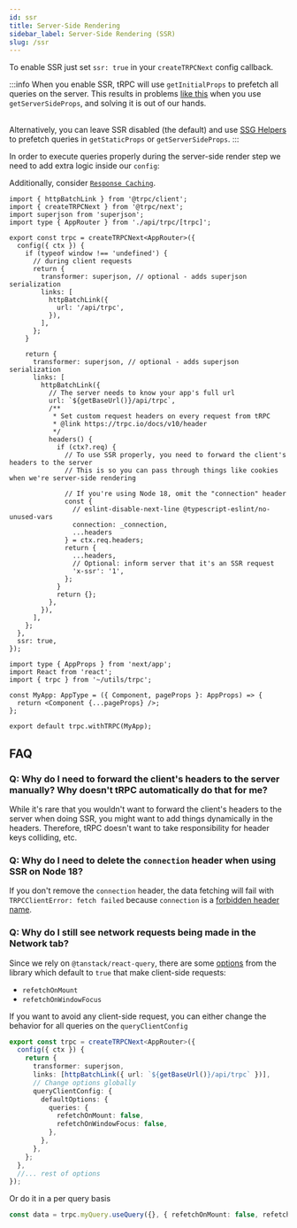 ```yaml
---
id: ssr
title: Server-Side Rendering
sidebar_label: Server-Side Rendering (SSR)
slug: /ssr
---
```


To enable SSR just set `ssr: true` in your `createTRPCNext` config callback.

:::info
When you enable SSR, tRPC will use `getInitialProps` to prefetch all queries on the server. This results in problems [like this](https://github.com/trpc/trpc/issues/596) when you use `getServerSideProps`, and solving it is out of our hands.

&nbsp;  
Alternatively, you can leave SSR disabled (the default) and use [SSG Helpers](./ssg-helpers.md) to prefetch queries in `getStaticProps` or `getServerSideProps`.
:::

In order to execute queries properly during the server-side render step we need to add extra logic inside our `config`:

Additionally, consider [`Response Caching`](../server/caching.md).

```tsx title='utils/trpc.ts'
import { httpBatchLink } from '@trpc/client';
import { createTRPCNext } from '@trpc/next';
import superjson from 'superjson';
import type { AppRouter } from './api/trpc/[trpc]';

export const trpc = createTRPCNext<AppRouter>({
  config({ ctx }) {
    if (typeof window !== 'undefined') {
      // during client requests
      return {
        transformer: superjson, // optional - adds superjson serialization
        links: [
          httpBatchLink({
            url: '/api/trpc',
          }),
        ],
      };
    }

    return {
      transformer: superjson, // optional - adds superjson serialization
      links: [
        httpBatchLink({
          // The server needs to know your app's full url
          url: `${getBaseUrl()}/api/trpc`,
          /**
           * Set custom request headers on every request from tRPC
           * @link https://trpc.io/docs/v10/header
           */
          headers() {
            if (ctx?.req) {
              // To use SSR properly, you need to forward the client's headers to the server
              // This is so you can pass through things like cookies when we're server-side rendering

              // If you're using Node 18, omit the "connection" header
              const {
                // eslint-disable-next-line @typescript-eslint/no-unused-vars
                connection: _connection,
                ...headers
              } = ctx.req.headers;
              return {
                ...headers,
                // Optional: inform server that it's an SSR request
                'x-ssr': '1',
              };
            }
            return {};
          },
        }),
      ],
    };
  },
  ssr: true,
});
```

```tsx title='pages/_app.tsx'
import type { AppProps } from 'next/app';
import React from 'react';
import { trpc } from '~/utils/trpc';

const MyApp: AppType = ({ Component, pageProps }: AppProps) => {
  return <Component {...pageProps} />;
};

export default trpc.withTRPC(MyApp);
```

## FAQ

### Q: Why do I need to forward the client's headers to the server manually? Why doesn't tRPC automatically do that for me?

While it's rare that you wouldn't want to forward the client's headers to the server when doing SSR, you might want to add things dynamically in the headers. Therefore, tRPC doesn't want to take responsibility for header keys colliding, etc.

### Q: Why do I need to delete the `connection` header when using SSR on Node 18?

If you don't remove the `connection` header, the data fetching will fail with `TRPCClientError: fetch failed` because `connection` is a [forbidden header name](https://developer.mozilla.org/en-US/docs/Glossary/Forbidden_header_name).

### Q: Why do I still see network requests being made in the Network tab?

Since we rely on `@tanstack/react-query`, there are some [options](https://tanstack.com/query/v4/docs/react/reference/useQuery) from the library which default to `true` that make client-side requests:

- `refetchOnMount`
- `refetchOnWindowFocus`

If you want to avoid any client-side request, you can either change the behavior for all queries on the `queryClientConfig`

```typescript title='utils/trpc.ts'
export const trpc = createTRPCNext<AppRouter>({
  config({ ctx }) {
    return {
      transformer: superjson,
      links: [httpBatchLink({ url: `${getBaseUrl()}/api/trpc` })],
      // Change options globally 
      queryClientConfig: {
        defaultOptions: {
          queries: {
            refetchOnMount: false,
            refetchOnWindowFocus: false,
          },
        },
      },
    };
  },
  //... rest of options
});
```

Or do it in a per query basis 
```typescript
const data = trpc.myQuery.useQuery({}, { refetchOnMount: false, refetchOnWindowFocus: false })
```

